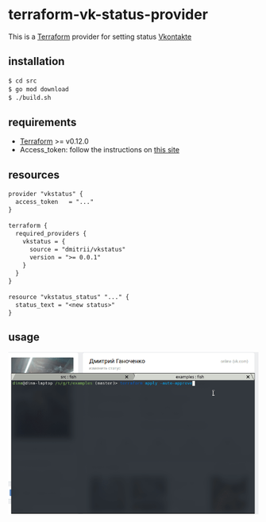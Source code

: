 # terraform-vk-status-provider
This is a [Terraform](https://www.terraform.io/) provider for setting status [Vkontakte](https://vk.com)

## installation

```bash
$ cd src
$ go mod download
$ ./build.sh
```

## requirements

- [Terraform](https://www.terraform.io/downloads.html) >= v0.12.0
- Access_token: follow the instructions on [this site](https://vkhost.github.io/)

## resources

```hcl
provider "vkstatus" {
  access_token   = "..."
}

terraform {
  required_providers {
    vkstatus = {
      source = "dmitrii/vkstatus"
      version = ">= 0.0.1"
    }
  }
}

resource "vkstatus_status" "..." {
  status_text = "<new status>"
}
```

## usage

![](screenshot.gif)

